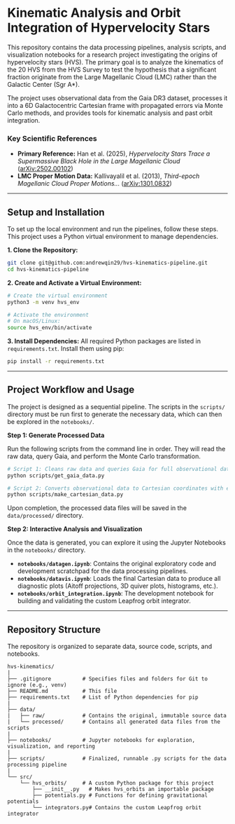 # Kinematic Analysis and Orbit Integration of Hypervelocity Stars

This repository contains the data processing pipelines, analysis scripts, and visualization notebooks for a research project investigating the origins of hypervelocity stars (HVS). The primary goal is to analyze the kinematics of the 20 HVS from the HVS Survey to test the hypothesis that a significant fraction originate from the Large Magellanic Cloud (LMC) rather than the Galactic Center (Sgr A*).

The project uses observational data from the Gaia DR3 dataset, processes it into a 6D Galactocentric Cartesian frame with propagated errors via Monte Carlo methods, and provides tools for kinematic analysis and past orbit integration.

### Key Scientific References
- **Primary Reference:** Han et al. (2025), *Hypervelocity Stars Trace a Supermassive Black Hole in the Large Magellanic Cloud* ([arXiv:2502.00102](https://arxiv.org/abs/2502.00102))
- **LMC Proper Motion Data:** Kallivayalil et al. (2013), *Third-epoch Magellanic Cloud Proper Motions...* ([arXiv:1301.0832](https://arxiv.org/abs/1301.0832))

---

## Setup and Installation

To set up the local environment and run the pipelines, follow these steps. This project uses a Python virtual environment to manage dependencies.

**1. Clone the Repository:**
```bash
git clone git@github.com:andrewqin29/hvs-kinematics-pipeline.git
cd hvs-kinematics-pipeline
```

**2. Create and Activate a Virtual Environment:**
```bash
# Create the virtual environment
python3 -m venv hvs_env

# Activate the environment
# On macOS/Linux:
source hvs_env/bin/activate
```

**3. Install Dependencies:**
All required Python packages are listed in `requirements.txt`. Install them using pip:
```bash
pip install -r requirements.txt
```

---

## Project Workflow and Usage

The project is designed as a sequential pipeline. The scripts in the `scripts/` directory must be run first to generate the necessary data, which can then be explored in the `notebooks/`.

**Step 1: Generate Processed Data**

Run the following scripts from the command line in order. They will read the raw data, query Gaia, and perform the Monte Carlo transformation.

```bash
# Script 1: Cleans raw data and queries Gaia for full observational data
python scripts/get_gaia_data.py

# Script 2: Converts observational data to Cartesian coordinates with errors
python scripts/make_cartesian_data.py
```
Upon completion, the processed data files will be saved in the `data/processed/` directory.

**Step 2: Interactive Analysis and Visualization**

Once the data is generated, you can explore it using the Jupyter Notebooks in the `notebooks/` directory.

* **`notebooks/datagen.ipynb`**: Contains the original exploratory code and development scratchpad for the data processing pipelines.
* **`notebooks/datavis.ipynb`**: Loads the final Cartesian data to produce all diagnostic plots (Aitoff projections, 3D quiver plots, histograms, etc.).
* **`notebooks/orbit_integration.ipynb`**: The development notebook for building and validating the custom Leapfrog orbit integrator.

---

## Repository Structure

The repository is organized to separate data, source code, scripts, and notebooks.

```
hvs-kinematics/
|
├── .gitignore          # Specifies files and folders for Git to ignore (e.g., venv)
├── README.md           # This file
├── requirements.txt    # List of Python dependencies for pip
|
├── data/
|   ├── raw/            # Contains the original, immutable source data
|   └── processed/      # Contains all generated data files from the scripts
|
├── notebooks/          # Jupyter notebooks for exploration, visualization, and reporting
|
├── scripts/            # Finalized, runnable .py scripts for the data processing pipeline
|
└── src/
    └── hvs_orbits/     # A custom Python package for this project
        ├── __init__.py   # Makes hvs_orbits an importable package
        ├── potentials.py # Functions for defining gravitational potentials
        └── integrators.py# Contains the custom Leapfrog orbit integrator
